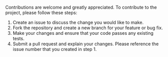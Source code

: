 Contributions are welcome and greatly appreciated. To contribute to the project, please follow these steps:

1. Create an issue to discuss the change you would like to make.
2. Fork the repository and create a new branch for your feature or bug fix.
3. Make your changes and ensure that your code passes any existing tests.
4. Submit a pull request and explain your changes. Please reference the issue number that you created in step 1.